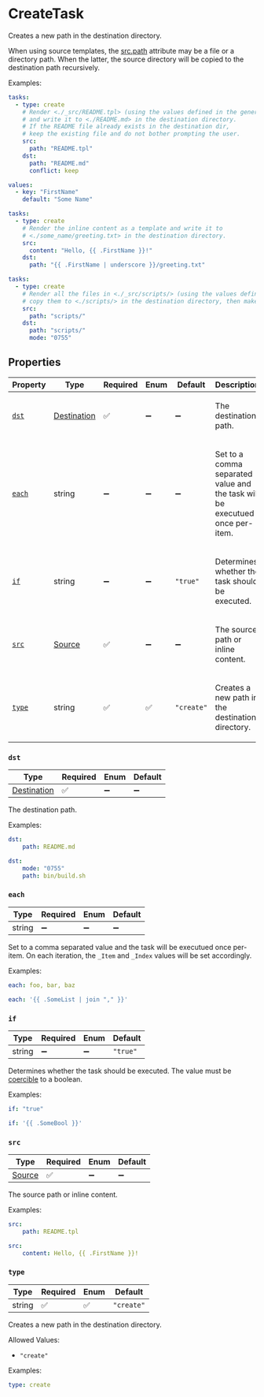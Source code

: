 # CreateTask

Creates a new path in the destination directory.

When using source templates, the [src.path](source_path.md#path)
attribute may be a file or a directory path. When the latter,
the source directory will be copied to the destination path recursively.

Examples:

```yaml
tasks:
  - type: create
    # Render <./_src/README.tpl> (using the values defined in the generator)
    # and write it to <./README.md> in the destination directory.
    # If the README file already exists in the destination dir,
    # keep the existing file and do not bother prompting the user.
    src:
      path: "README.tpl"
    dst:
      path: "README.md"
      conflict: keep
```

```yaml
values:
  - key: "FirstName"
    default: "Some Name"

tasks:
  - type: create
    # Render the inline content as a template and write it to
    # <./some_name/greeting.txt> in the destination directory.
    src:
      content: "Hello, {{ .FirstName }}!"
    dst:
      path: "{{ .FirstName | underscore }}/greeting.txt"
```

```yaml
tasks:
  - type: create
    # Render all the files in <./_src/scripts/> (using the values defined in the generator),
    # copy them to <./scripts/> in the destination directory, then make them executable.
    src:
      path: "scripts/"
    dst:
      path: "scripts/"
      mode: "0755"
```

## Properties

| Property | Type | Required | Enum | Default | Description |
| -------- | ---- | -------- | ---- | ------- | ----------- |
| [`dst`](#dst) | [Destination](destination.md#destination) | ✅ | ➖ | ➖ | <p>The destination path. |
| [`each`](#each) | string | ➖ | ➖ | ➖ | <p>Set to a comma separated value and the task will be executued once per-item. |
| [`if`](#if) | string | ➖ | ➖ | `"true"` | <p>Determines whether the task should be executed. |
| [`src`](#src) | [Source](source.md#source) | ✅ | ➖ | ➖ | <p>The source path or inline content. |
| [`type`](#type) | string | ✅ | ✅ | `"create"` | <p>Creates a new path in the destination directory. |

### `dst`

| Type | Required | Enum | Default |
| ---- | -------- | ---- | ------- |
| [Destination](destination.md#destination) | ✅ | ➖ | ➖ |

The destination path.

Examples:

```yaml
dst:
    path: README.md
```

```yaml
dst:
    mode: "0755"
    path: bin/build.sh
```

### `each`

| Type | Required | Enum | Default |
| ---- | -------- | ---- | ------- |
| string | ➖ | ➖ | ➖ |

Set to a comma separated value and the task will be executued once per-item. On each iteration, the `_Item` and `_Index` values will be set accordingly.

Examples:

```yaml
each: foo, bar, baz
```

```yaml
each: '{{ .SomeList | join "," }}'
```

### `if`

| Type | Required | Enum | Default |
| ---- | -------- | ---- | ------- |
| string | ➖ | ➖ | `"true"` |

Determines whether the task should be executed. The value must be [coercible](https://pkg.go.dev/strconv#ParseBool) to a boolean.

Examples:

```yaml
if: "true"
```

```yaml
if: '{{ .SomeBool }}'
```

### `src`

| Type | Required | Enum | Default |
| ---- | -------- | ---- | ------- |
| [Source](source.md#source) | ✅ | ➖ | ➖ |

The source path or inline content.

Examples:

```yaml
src:
    path: README.tpl
```

```yaml
src:
    content: Hello, {{ .FirstName }}!
```

### `type`

| Type | Required | Enum | Default |
| ---- | -------- | ---- | ------- |
| string | ✅ | ✅ | `"create"` |

Creates a new path in the destination directory.

Allowed Values:

- `"create"`

Examples:

```yaml
type: create
```
